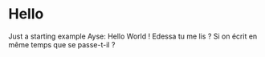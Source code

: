 # Hello
Just a starting example
Ayse: Hello World !
Edessa tu me lis ?
Si on écrit en même temps que se passe-t-il ?
